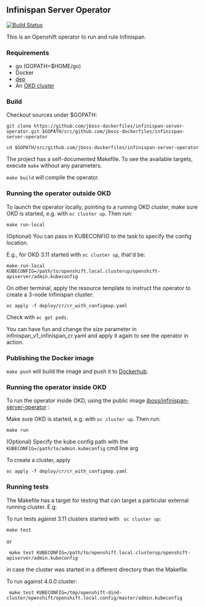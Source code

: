 ## Infinispan Server Operator 

[![Build Status](https://travis-ci.org/jboss-dockerfiles/infinispan-server-operator.svg?branch=master)](https://travis-ci.org/jboss-dockerfiles/infinispan-server-operator)

This is an Openshift operator to run and rule Infinispan.

### Requirements


* go (GOPATH=$HOME/go)
* Docker
* [dep](https://github.com/golang/dep#installation)    
* An [OKD cluster](https://www.okd.io/download.html) 


### Build

Checkout sources under $GOPATH:
```
git clone https://github.com/jboss-dockerfiles/infinispan-server-operator.git $GOPATH/src/github.com/jboss-dockerfiles/infinispan-server-operator

cd $GOPATH/src/github.com/jboss-dockerfiles/infinispan-server-operator

```

The project has a self-documented Makefile. To see the available targets, execute ```make``` without any parameters.


```make build``` will compile the operator.


### Running the operator outside OKD


To launch the operator locally, pointing to a running OKD cluster, make sure OKD is started, e.g. with ```oc cluster up```. Then run:


```
make run-local
```

(Optional) You can pass in KUBECONFIG to the task to specify the config location. 

E.g., for OKD 3.11 started with ```oc cluster up```, that'd be:

```
make run-local KUBECONFIG=/path/to/openshift.local.clusterup/openshift-apiserver/admin.kubeconfig
```

On other terminal, apply the resource template to instruct the operator to create a 3-node Infinispan cluster: 
```
oc apply -f deploy/cr/cr_with_configmap.yaml
```

Check with ```oc get pods```.

You can have fun and change the size parameter in infinispan_v1_infinispan_cr.yaml and apply it again to see the operator in action.  

### Publishing the Docker image

```make push``` will build the image and push it to [Dockerhub](https://hub.docker.com/r/jboss/infinispan-server-operator). 

### Running the operator inside OKD

To run the operator inside OKD, using the public image [jboss/infinispan-server-operator](https://hub.docker.com/r/jboss/infinispan-server-operator) :

Make sure OKD is started, e.g. with ```oc cluster up```. Then run:

```
make run
```

(Optional) Specify the kube config path with the ```KUBECONFIG=/path/to/admin.kubeconfig``` cmd line arg 

To create a cluster, apply

```
oc apply -f deploy/cr/cr_with_configmap.yaml
```

### Running tests

The Makefile has a target for testing that can target a particular external running cluster. E.g: 

To run tests against 3.11 clusters started with ``` oc cluster up```:

```make test```

or 

``` make test KUBECONFIG=/path/to/openshift.local.clusterup/openshift-apiserver/admin.kubeconfig```  

in case the cluster was started in a different directory than the Makefile.

To run against 4.0.0 cluster:


``` make test KUBECONFIG=/tmp/openshift-dind-cluster/openshift/openshift.local.config/master/admin.kubeconfig```  